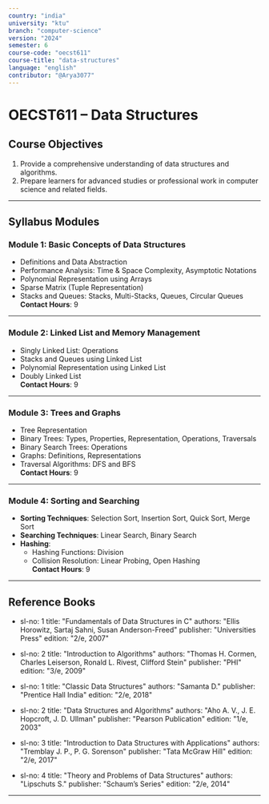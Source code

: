 ```yaml
---
country: "india"
university: "ktu"
branch: "computer-science"
version: "2024"
semester: 6
course-code: "oecst611"
course-title: "data-structures"
language: "english"
contributor: "@Arya3077"
---
```


# OECST611 – Data Structures

## Course Objectives

1. Provide a comprehensive understanding of data structures and algorithms.  
2. Prepare learners for advanced studies or professional work in computer science and related fields.

---

## Syllabus Modules

### Module 1: Basic Concepts of Data Structures

- Definitions and Data Abstraction  
- Performance Analysis: Time & Space Complexity, Asymptotic Notations  
- Polynomial Representation using Arrays  
- Sparse Matrix (Tuple Representation)  
- Stacks and Queues: Stacks, Multi-Stacks, Queues, Circular Queues  
**Contact Hours**: 9

---

### Module 2: Linked List and Memory Management

- Singly Linked List: Operations  
- Stacks and Queues using Linked List  
- Polynomial Representation using Linked List  
- Doubly Linked List  
**Contact Hours**: 9

---

### Module 3: Trees and Graphs

- Tree Representation  
- Binary Trees: Types, Properties, Representation, Operations, Traversals  
- Binary Search Trees: Operations  
- Graphs: Definitions, Representations  
- Traversal Algorithms: DFS and BFS  
**Contact Hours**: 9

---

### Module 4: Sorting and Searching

- **Sorting Techniques**: Selection Sort, Insertion Sort, Quick Sort, Merge Sort  
- **Searching Techniques**: Linear Search, Binary Search  
- **Hashing**:  
  - Hashing Functions: Division  
  - Collision Resolution: Linear Probing, Open Hashing  
**Contact Hours**: 9

---

## Reference Books

 - sl-no: 1
    title: "Fundamentals of Data Structures in C"
    authors: "Ellis Horowitz, Sartaj Sahni, Susan Anderson-Freed"
    publisher: "Universities Press"
    edition: "2/e, 2007"

  - sl-no: 2
    title: "Introduction to Algorithms"
    authors: "Thomas H. Cormen, Charles Leiserson, Ronald L. Rivest, Clifford Stein"
    publisher: "PHI"
    edition: "3/e, 2009"

  - sl-no: 1
    title: "Classic Data Structures"
    authors: "Samanta D."
    publisher: "Prentice Hall India"
    edition: "2/e, 2018"

  - sl-no: 2
    title: "Data Structures and Algorithms"
    authors: "Aho A. V., J. E. Hopcroft, J. D. Ullman"
    publisher: "Pearson Publication"
    edition: "1/e, 2003"

  - sl-no: 3
    title: "Introduction to Data Structures with Applications"
    authors: "Tremblay J. P., P. G. Sorenson"
    publisher: "Tata McGraw Hill"
    edition: "2/e, 2017"

  - sl-no: 4
    title: "Theory and Problems of Data Structures"
    authors: "Lipschuts S."
    publisher: "Schaum’s Series"
    edition: "2/e, 2014"

---
